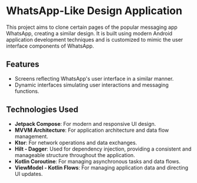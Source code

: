 # WhatsApp-Like Design Application

This project aims to clone certain pages of the popular messaging app WhatsApp, creating a similar design. It is built using modern Android application development techniques and is customized to mimic the user interface components of WhatsApp.

## Features
- Screens reflecting WhatsApp's user interface in a similar manner.
- Dynamic interfaces simulating user interactions and messaging functions.

## Technologies Used
- **Jetpack Compose**: For modern and responsive UI design.
- **MVVM Architecture**: For application architecture and data flow management.
- **Ktor**: For network operations and data exchanges.
- **Hilt - Dagger**: Used for dependency injection, providing a consistent and manageable structure throughout the application.
- **Kotlin Coroutine**: For managing asynchronous tasks and data flows.
- **ViewModel - Kotlin Flows**: For managing application data and directing UI updates.
